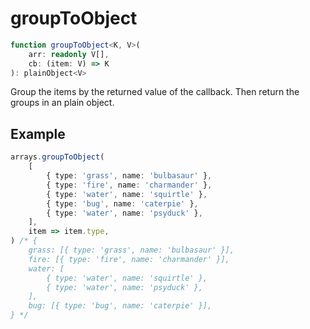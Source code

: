 # groupToObject

```ts
function groupToObject<K, V>(
    arr: readonly V[],
    cb: (item: V) => K
): plainObject<V>
```

Group the items by the returned value of the callback. Then return the groups in an plain object.

## Example

```ts
arrays.groupToObject(
    [
        { type: 'grass', name: 'bulbasaur' },
        { type: 'fire', name: 'charmander' },
        { type: 'water', name: 'squirtle' },
        { type: 'bug', name: 'caterpie' },
        { type: 'water', name: 'psyduck' },
    ],
    item => item.type,
) /* {
    grass: [{ type: 'grass', name: 'bulbasaur' }],
    fire: [{ type: 'fire', name: 'charmander' }],
    water: [
        { type: 'water', name: 'squirtle' },
        { type: 'water', name: 'psyduck' },
    ],
    bug: [{ type: 'bug', name: 'caterpie' }],
} */
```
